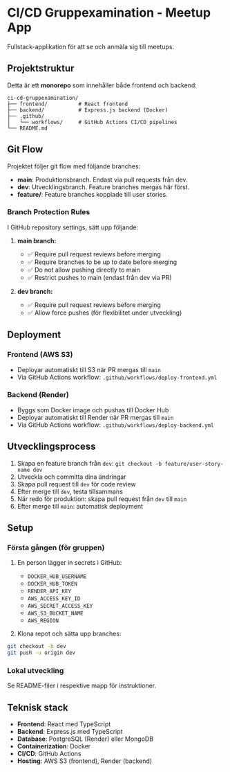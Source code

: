 # CI/CD Gruppexamination - Meetup App

Fullstack-applikation för att se och anmäla sig till meetups.

## Projektstruktur

Detta är ett **monorepo** som innehåller både frontend och backend:

```
ci-cd-gruppexamination/
├── frontend/          # React frontend
├── backend/           # Express.js backend (Docker)
├── .github/
│   └── workflows/     # GitHub Actions CI/CD pipelines
└── README.md
```

## Git Flow

Projektet följer git flow med följande branches:

- **main**: Produktionsbranch. Endast via pull requests från dev.
- **dev**: Utvecklingsbranch. Feature branches mergas här först.
- **feature/**: Feature branches kopplade till user stories.

### Branch Protection Rules

I GitHub repository settings, sätt upp följande:

1. **main branch:**

   - ✅ Require pull request reviews before merging
   - ✅ Require branches to be up to date before merging
   - ✅ Do not allow pushing directly to main
   - ✅ Restrict pushes to main (endast från dev via PR)

2. **dev branch:**
   - ✅ Require pull request reviews before merging
   - ✅ Allow force pushes (för flexibilitet under utveckling)

## Deployment

### Frontend (AWS S3)

- Deployar automatiskt till S3 när PR mergas till `main`
- Via GitHub Actions workflow: `.github/workflows/deploy-frontend.yml`

### Backend (Render)

- Byggs som Docker image och pushas till Docker Hub
- Deployar automatiskt till Render när PR mergas till `main`
- Via GitHub Actions workflow: `.github/workflows/deploy-backend.yml`

## Utvecklingsprocess

1. Skapa en feature branch från `dev`: `git checkout -b feature/user-story-name dev`
2. Utveckla och committa dina ändringar
3. Skapa pull request till `dev` för code review
4. Efter merge till `dev`, testa tillsammans
5. När redo för produktion: skapa pull request från `dev` till `main`
6. Efter merge till `main`: automatisk deployment

## Setup

### Första gången (för gruppen)

1. En person lägger in secrets i GitHub:

   - `DOCKER_HUB_USERNAME`
   - `DOCKER_HUB_TOKEN`
   - `RENDER_API_KEY`
   - `AWS_ACCESS_KEY_ID`
   - `AWS_SECRET_ACCESS_KEY`
   - `AWS_S3_BUCKET_NAME`
   - `AWS_REGION`

2. Klona repot och sätta upp branches:

```bash
git checkout -b dev
git push -u origin dev
```

### Lokal utveckling

Se README-filer i respektive mapp för instruktioner.

## Teknisk stack

- **Frontend**: React med TypeScript
- **Backend**: Express.js med TypeScript
- **Database**: PostgreSQL (Render) eller MongoDB
- **Containerization**: Docker
- **CI/CD**: GitHub Actions
- **Hosting**: AWS S3 (frontend), Render (backend)
